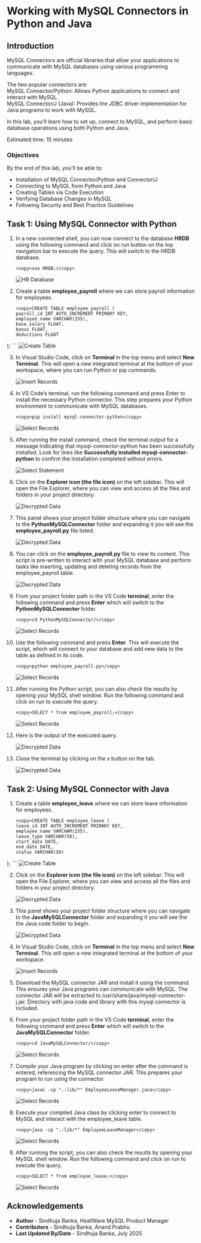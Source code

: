 # Working with MySQL Connectors in Python and Java

## Introduction

MySQL Connectors are official libraries that allow your applications to communicate with MySQL databases using various programming languages.  

The two popular connectors are:  
MySQL Connector/Python: Allows Python applications to connect and interact with MySQL.  
MySQL Connector/J (Java): Provides the JDBC driver implementation for Java programs to work with MySQL.

In this lab, you’ll learn how to set up, connect to MySQL, and perform basic database operations using both Python and Java.

Estimated time: 15 minutes

### Objectives

By the end of this lab, you'll be able to:

* Installation of MySQL Connector/Python and Connector/J
* Connecting to MySQL from Python and Java
* Creating Tables via Code Execution
* Verifying Database Changes in MySQL
* Following Security and Best Practice Guidelines

## Task 1: Using MySQL Connector with Python

1. In a new connected shell, you can now connect to the database **HRDB** using the following command and click on run button on the top navigation bar to execute the query. This will switch to the HRDB database.

     ```
     <copy>use HRDB;</copy>
     ```
     ![HR Database](./images/hr-db.png " ")

2. Create a table **employee_payroll** where we can store payroll information for employees.
     ```
     <copy>CREATE TABLE employee_payroll (
    payroll_id INT AUTO_INCREMENT PRIMARY KEY,
    employee_name VARCHAR(255),
    base_salary FLOAT,
    bonus FLOAT,
    deductions FLOAT
);</copy>
     ```
     ![Create Table](./images/employee-payroll-table.png " ")

3. In Visual Studio Code, click on **Terminal** in the top menu and select **New Terminal**. This will open a new integrated terminal at the bottom of your workspace, where you can run Python or pip commands.

     ![Insert Records](./images/new-terminal.png " ")

4. In VS Code’s terminal, run the following command and press Enter to install the necessary Python connector. This step prepares your Python environment to communicate with MySQL databases.

     ```
     <copy>pip install mysql-connector-python</copy>
     ```
     ![Select Records](./images/pip-install-python.png " ")

5. After running the install command, check the terminal output for a message indicating that mysql-connector-python has been successfully installed. Look for lines like **Successfully installed mysql-connector-python** to confirm the installation completed without errors.

     ![Select Statement](./images/python-installation.png " ")

6. Click on the **Explorer icon (the file icon)** on the left sidebar. This will open the File Explorer, where you can view and access all the files and folders in your project directory.

    ![Decrypted Data](./images/file-explorer.png " ")

7. This panel shows your project folder structure where you can navigate to the **PythonMySQLConnector** folder and expanding it you will see the **employee\_payroll.py** file listed.

    ![Decrypted Data](./images/employee-payroll-py.png " ")

8. You can click on the **employee\_payroll.py** file to view its content. This script is pre-written to interact with your MySQL database and perform tasks like inserting, updating and deleting records from the employee_payroll table.

    ![Decrypted Data](./images/expand-script.png " ")

9. From your project folder path in the VS Code **terminal**, enter the following command and press **Enter** which will switch to the **PythonMySQLConnector** folder.
     ```
     <copy>cd PythonMySQLConnector/</copy>
     ```
     ![Select Records](./images/python-run.png " ")

10. Use the following command and press **Enter**. This will execute the script, which will connect to your database and add new data to the table as defined in its code.

     ```
     <copy>python employee_payroll.py</copy>
     ```
     ![Select Records](./images/python-insert.png " ")

11. After running the Python script, you can also check the results by opening your MySQL shell window. Run the following command and click on run to execute the query.

     ```
     <copy>SELECT * from employee_payroll;</copy>
     ```
     ![Select Records](./images/select-python-records.png " ")

12. Here is the output of the executed query.

    ![Decrypted Data](./images/python-output.png " ")

13. Close the terminal by clicking on the x button on the tab.

    ![Decrypted Data](./images/close-terminal.png " ")

## Task 2: Using MySQL Connector with Java

1. Create a table **employee_leave** where we can store leave information for employees.
     ```
     <copy>CREATE TABLE employee_leave (
    leave_id INT AUTO_INCREMENT PRIMARY KEY,
    employee_name VARCHAR(255),
    leave_type VARCHAR(50),
    start_date DATE,
    end_date DATE,
    status VARCHAR(50)
);</copy>
     ```
     ![Create Table](./images/employee-leave-table.png " ")

2. Click on the **Explorer icon (the file icon)** on the left sidebar. This will open the File Explorer, where you can view and access all the files and folders in your project directory.

    ![Decrypted Data](./images/file-explorer-java.png " ")

3. This panel shows your project folder structure where you can navigate to the **JavaMySQLConnector** folder and expanding it you will see the the Java code folder to begin.

    ![Decrypted Data](./images/java-folder.png " ")

4. In Visual Studio Code, click on **Terminal** in the top menu and select **New Terminal**. This will open a new integrated terminal at the bottom of your workspace.

     ![Insert Records](./images/new-terminal.png " ")

5. Download the MySQL connector JAR and install it using the command. This ensures your Java programs can communicate with MySQL. The connector JAR will be extracted to /usr/share/java/mysql-connector-j.jar. Directory with java code and library with this mysql connector is included.

     <!-- ```
     <copy>sudo rpm -ivh mysql-connector-j-9.4.0-1.el9.noarch.rpm</copy>
     ```
     ![Select Records](./images/java-install.png " ") -->

6. From your project folder path in the VS Code **terminal**, enter the following command and press **Enter** which will switch to the **JavaMySQLConnector** folder.
     ```
     <copy>cd JavaMySQLConnector/</copy>
     ```
     ![Select Records](./images/java-run.png " ")

7. Compile your Java program by clicking on enter after the command is entered, referencing the MySQL connector JAR. This prepares your program to run using the connector.

     ```
     <copy>javac -cp ".:lib/*" EmployeeLeaveManager.java</copy>
     ```
     ![Select Records](./images/javac-compile.png " ")

8. Execute your compiled Java class by clicking enter to connect to MySQL and interact with the employee_leave table.

     ```
     <copy>java -cp ".:lib/*" EmployeeLeaveManager</copy>
     ```
     ![Select Records](./images/java-function-run.png " ")

9. After running the script, you can also check the results by opening your MySQL shell window. Run the following command and click on run to execute the query.

     ```
     <copy>SELECT * from employee_leave;</copy>
     ```
     ![Select Records](./images/select-java-records.png " ")

## Acknowledgements

* **Author** - Sindhuja Banka, HeatWave MySQL Product Manager
* **Contributors** - Sindhuja Banka, Anand Prabhu
* **Last Updated By/Date** - Sindhuja Banka, July 2025
